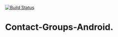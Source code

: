 [![Build Status](https://travis-ci.org/jboss-outreach/contact-groups-android.svg?branch=master)](https://travis-ci.org/jboss-outreach/contact-groups-android)

# Contact-Groups-Android.
